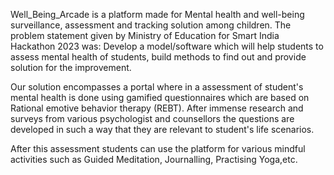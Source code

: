 ﻿Well_Being_Arcade is a platform made for Mental health and well-being surveillance, assessment and tracking solution among children.
The problem statement given by Ministry of Education for Smart India Hackathon 2023 was:
Develop a model/software which will help students to assess mental health of students, build methods to find out and provide solution for the improvement.

Our solution encompasses a portal where in a assessment of student's mental health is done using gamified questionnaires which are based on Rational emotive behavior therapy (REBT).
After immense research and surveys from various psychologist and counsellors the questions are developed in such a way that they are relevant to student's life scenarios.

After this assessment students can use the platform for various mindful activities such as Guided Meditation, Journalling, Practising Yoga,etc.

